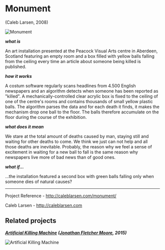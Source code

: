 # Monument
(Caleb Larsen, 2008)

![Monument](http://i.imgur.com/wV2MAEq.jpg)

***what is***

An art installation presented at the Peacock Visual Arts centre in Aberdeen, Scotland featuring an empty room and a box filled with yellow balls falling from the ceiling every time an article about someone being killed is published. 

***how it works***

A costum software regularly scans headlines from 4.500 English newspapers and an algorithm detects when someone has been reported as "killed".
A mechanically-controlled clear acrylic box is fixed to the ceiling of one of the centre's rooms and contains thousands of small yellow plastic balls.
The algorithm parses the data and for each death it finds, it makes the mechanism drop one ball to the floor.
The balls therefore accumulate on the floor during the course of the exhibition.

***what does it mean***

We stare at the total amount of deaths caused by man, staying still and waiting for other deaths to come.
We think we just can not help and all those deaths are inevitable.
Probably, the reason why we feel a sense of excitement in waiting for a new ball to fall is the same reason why newspapers live more of bad news than of good ones. 

***what if...***

...the installation featured a second box with green balls falling only when someone dies of natural causes?

---

Project Reference - http://caleblarsen.com/monument/

Caleb Larsen - http://caleblarsen.com


## Related projects

***[Artificial Killing Machine](http://www.polygonfuture.com/artificial-killing-machine) ([Jonathan Fletcher Moore](http://www.polygonfuture.com), 2015)***

![Artificial Killing Machine](hhttp://payload337.cargocollective.com/1/11/353003/9051954/artificial_killing_machine_0002.jpg)
